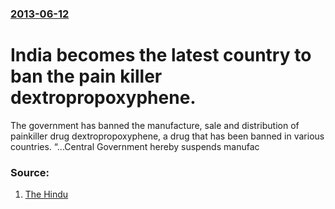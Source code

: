 ### [2013-06-12](/news/2013/06/12/index.md)

# India becomes the latest country to ban the pain killer dextropropoxyphene. 

The government has banned the manufacture, sale and distribution of painkiller drug dextropropoxyphene, a drug that has been banned in various countries. “...Central Government hereby suspends manufac


### Source:

1. [The Hindu](http://www.thehindu.com/sci-tech/health/medicine-and-research/govt-bans-painkiller/article4808001.ece)

